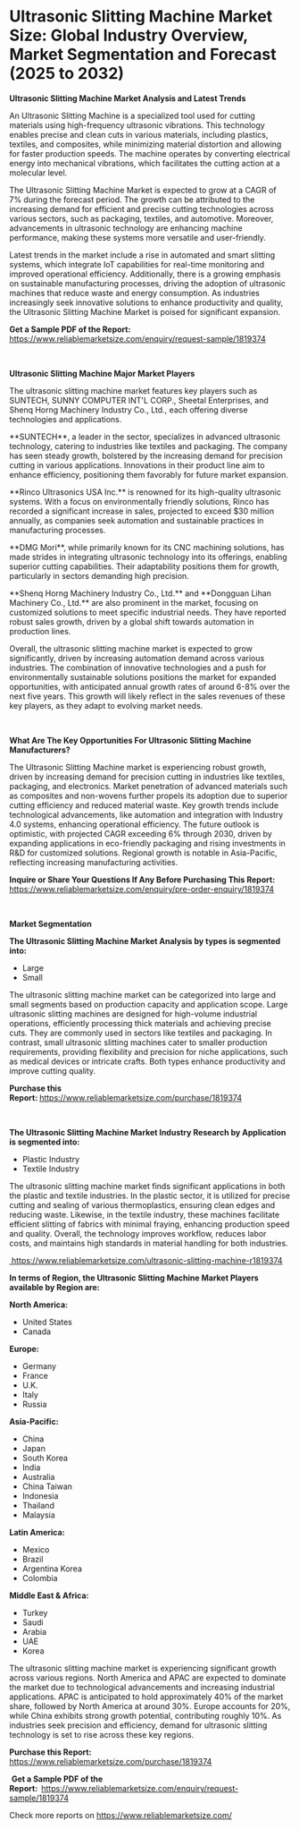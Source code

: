 <p><h1>Ultrasonic Slitting Machine Market Size: Global Industry Overview, Market Segmentation and Forecast (2025 to 2032)</h1></p><p><strong>Ultrasonic Slitting Machine Market Analysis and Latest Trends</strong></p>
<p><p>An Ultrasonic Slitting Machine is a specialized tool used for cutting materials using high-frequency ultrasonic vibrations. This technology enables precise and clean cuts in various materials, including plastics, textiles, and composites, while minimizing material distortion and allowing for faster production speeds. The machine operates by converting electrical energy into mechanical vibrations, which facilitates the cutting action at a molecular level.</p><p>The Ultrasonic Slitting Machine Market is expected to grow at a CAGR of 7% during the forecast period. The growth can be attributed to the increasing demand for efficient and precise cutting technologies across various sectors, such as packaging, textiles, and automotive. Moreover, advancements in ultrasonic technology are enhancing machine performance, making these systems more versatile and user-friendly. </p><p>Latest trends in the market include a rise in automated and smart slitting systems, which integrate IoT capabilities for real-time monitoring and improved operational efficiency. Additionally, there is a growing emphasis on sustainable manufacturing processes, driving the adoption of ultrasonic machines that reduce waste and energy consumption. As industries increasingly seek innovative solutions to enhance productivity and quality, the Ultrasonic Slitting Machine Market is poised for significant expansion.</p></p>
<p><strong>Get a Sample PDF of the Report:&nbsp;</strong> <a href="https://www.reliablemarketsize.com/enquiry/request-sample/1819374?utm_campaign=973&utm_medium=2&utm_source=Github&utm_content=ia&utm_term=18022025&utm_id=ultrasonic-slitting-machine">https://www.reliablemarketsize.com/enquiry/request-sample/1819374</a></p>
<p>&nbsp;</p>
<p><strong>Ultrasonic Slitting Machine Major Market Players</strong></p>
<p><p>The ultrasonic slitting machine market features key players such as SUNTECH, SUNNY COMPUTER INT'L CORP., Sheetal Enterprises, and Shenq Horng Machinery Industry Co., Ltd., each offering diverse technologies and applications. </p><p>**SUNTECH**, a leader in the sector, specializes in advanced ultrasonic technology, catering to industries like textiles and packaging. The company has seen steady growth, bolstered by the increasing demand for precision cutting in various applications. Innovations in their product line aim to enhance efficiency, positioning them favorably for future market expansion.</p><p>**Rinco Ultrasonics USA Inc.** is renowned for its high-quality ultrasonic systems. With a focus on environmentally friendly solutions, Rinco has recorded a significant increase in sales, projected to exceed $30 million annually, as companies seek automation and sustainable practices in manufacturing processes.</p><p>**DMG Mori**, while primarily known for its CNC machining solutions, has made strides in integrating ultrasonic technology into its offerings, enabling superior cutting capabilities. Their adaptability positions them for growth, particularly in sectors demanding high precision.</p><p>**Shenq Horng Machinery Industry Co., Ltd.** and **Dongguan Lihan Machinery Co., Ltd.** are also prominent in the market, focusing on customized solutions to meet specific industrial needs. They have reported robust sales growth, driven by a global shift towards automation in production lines.</p><p>Overall, the ultrasonic slitting machine market is expected to grow significantly, driven by increasing automation demand across various industries. The combination of innovative technologies and a push for environmentally sustainable solutions positions the market for expanded opportunities, with anticipated annual growth rates of around 6-8% over the next five years. This growth will likely reflect in the sales revenues of these key players, as they adapt to evolving market needs.</p></p>
<p>&nbsp;</p>
<p><strong>What Are The Key Opportunities For Ultrasonic Slitting Machine Manufacturers?</strong></p>
<p><p>The Ultrasonic Slitting Machine market is experiencing robust growth, driven by increasing demand for precision cutting in industries like textiles, packaging, and electronics. Market penetration of advanced materials such as composites and non-wovens further propels its adoption due to superior cutting efficiency and reduced material waste. Key growth trends include technological advancements, like automation and integration with Industry 4.0 systems, enhancing operational efficiency. The future outlook is optimistic, with projected CAGR exceeding 6% through 2030, driven by expanding applications in eco-friendly packaging and rising investments in R&D for customized solutions. Regional growth is notable in Asia-Pacific, reflecting increasing manufacturing activities.</p></p>
<p><strong>Inquire or Share Your Questions If Any Before Purchasing This Report:</strong> <a href="https://www.reliablemarketsize.com/enquiry/pre-order-enquiry/1819374?utm_campaign=973&utm_medium=2&utm_source=Github&utm_content=ia&utm_term=18022025&utm_id=ultrasonic-slitting-machine">https://www.reliablemarketsize.com/enquiry/pre-order-enquiry/1819374</a></p>
<p>&nbsp;</p>
<p><strong>Market Segmentation</strong></p>
<p><strong>The Ultrasonic Slitting Machine Market Analysis by types is segmented into:</strong></p>
<p><ul><li>Large</li><li>Small</li></ul></p>
<p><p>The ultrasonic slitting machine market can be categorized into large and small segments based on production capacity and application scope. Large ultrasonic slitting machines are designed for high-volume industrial operations, efficiently processing thick materials and achieving precise cuts. They are commonly used in sectors like textiles and packaging. In contrast, small ultrasonic slitting machines cater to smaller production requirements, providing flexibility and precision for niche applications, such as medical devices or intricate crafts. Both types enhance productivity and improve cutting quality.</p></p>
<p><strong>Purchase this Report:&nbsp;</strong><a href="https://www.reliablemarketsize.com/purchase/1819374?utm_campaign=973&utm_medium=2&utm_source=Github&utm_content=ia&utm_term=18022025&utm_id=ultrasonic-slitting-machine">https://www.reliablemarketsize.com/purchase/1819374</a></p>
<p>&nbsp;</p>
<p><strong>The Ultrasonic Slitting Machine Market Industry Research by Application is segmented into:</strong></p>
<p><ul><li>Plastic Industry</li><li>Textile Industry</li></ul></p>
<p><p>The ultrasonic slitting machine market finds significant applications in both the plastic and textile industries. In the plastic sector, it is utilized for precise cutting and sealing of various thermoplastics, ensuring clean edges and reducing waste. Likewise, in the textile industry, these machines facilitate efficient slitting of fabrics with minimal fraying, enhancing production speed and quality. Overall, the technology improves workflow, reduces labor costs, and maintains high standards in material handling for both industries.</p></p>
<p><a href="https://www.reliablemarketsize.com/ultrasonic-slitting-machine-r1819374?utm_campaign=973&utm_medium=2&utm_source=Github&utm_content=ia&utm_term=18022025&utm_id=ultrasonic-slitting-machine">&nbsp;https://www.reliablemarketsize.com/ultrasonic-slitting-machine-r1819374</a></p>
<p><strong>In terms of Region, the Ultrasonic Slitting Machine Market Players available by Region are:</strong></p>
<p>
    <p> <strong> North America: </strong>
        <ul>
            <li>United States</li>
            <li>Canada</li>
        </ul>
        </p> 
    <p> <strong> Europe: </strong>
        <ul>
            <li>Germany</li>
            <li>France</li>
            <li>U.K.</li>
            <li>Italy</li>
            <li>Russia</li>
        </ul>
        </p> 
    <p> <strong> Asia-Pacific: </strong>
        <ul>
            <li>China</li>
            <li>Japan</li>
            <li>South Korea</li>
            <li>India</li>
            <li>Australia</li>
            <li>China Taiwan</li>
            <li>Indonesia</li>
            <li>Thailand</li>
            <li>Malaysia</li>
        </ul>
        </p> 
    <p> <strong> Latin America: </strong>
        <ul>
            <li>Mexico</li>
            <li>Brazil</li>
            <li>Argentina Korea</li>
            <li>Colombia</li>
        </ul>
        </p> 
    <p> <strong> Middle East & Africa: </strong>
        <ul>
            <li>Turkey</li>
            <li>Saudi</li>
            <li>Arabia</li>
            <li>UAE</li>
            <li>Korea</li>
        </ul>
    </p>
    </p>
<p><p>The ultrasonic slitting machine market is experiencing significant growth across various regions. North America and APAC are expected to dominate the market due to technological advancements and increasing industrial applications. APAC is anticipated to hold approximately 40% of the market share, followed by North America at around 30%. Europe accounts for 20%, while China exhibits strong growth potential, contributing roughly 10%. As industries seek precision and efficiency, demand for ultrasonic slitting technology is set to rise across these key regions.</p></p>
<p><strong>Purchase this Report: </strong><a href="https://www.reliablemarketsize.com/purchase/1819374?utm_campaign=973&utm_medium=2&utm_source=Github&utm_content=ia&utm_term=18022025&utm_id=ultrasonic-slitting-machine">https://www.reliablemarketsize.com/purchase/1819374</a></p>
<p>&nbsp;<strong>Get a Sample PDF of the Report:&nbsp;&nbsp;</strong><a href="https://www.reliablemarketsize.com/enquiry/request-sample/1819374?utm_campaign=973&utm_medium=2&utm_source=Github&utm_content=ia&utm_term=18022025&utm_id=ultrasonic-slitting-machine">https://www.reliablemarketsize.com/enquiry/request-sample/1819374</a></p>
<p><strong></strong></p>
<p>Check more reports on <a href="https://www.reliablemarketsize.com/?utm_campaign=973&utm_medium=2&utm_source=Github&utm_content=ia&utm_term=18022025&utm_id=ultrasonic-slitting-machine">https://www.reliablemarketsize.com/</a></p>